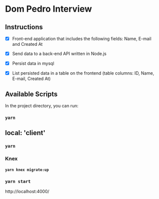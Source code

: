 # Dom Pedro Interview

## Instructions

- [x] Front-end application that includes the following fields: Name, E-mail and Created At

- [x] Send data to a back-end API written in Node.js

- [x] Persist data in mysql

- [x] List persisted data in a table on the frontend (table columns: ID, Name, E-mail, Created At)

## Available Scripts

In the project directory, you can run:

### `yarn`

## local: 'client'

### `yarn`

### Knex

#### `yarn knex migrate:up`

### `yarn start`

http://localhost:4000/
